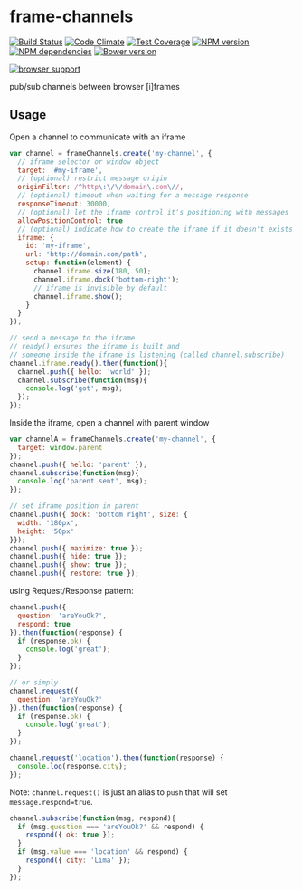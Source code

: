 frame-channels
==============
[![Build Status](https://secure.travis-ci.org/benjamine/frame-channels.png)](http://travis-ci.org/benjamine/frame-channels)
[![Code Climate](https://codeclimate.com/github/benjamine/frame-channels/badges/gpa.svg)](https://codeclimate.com/github/benjamine/frame-channels)
[![Test Coverage](https://codeclimate.com/github/benjamine/frame-channels/badges/coverage.svg)](https://codeclimate.com/github/benjamine/frame-channels)
[![NPM version](https://badge.fury.io/js/frame-channels.png)](http://badge.fury.io/js/frame-channels)
[![NPM dependencies](https://david-dm.org/benjamine/frame-channels.png)](https://david-dm.org/benjamine/frame-channels)
[![Bower version](https://badge.fury.io/bo/frame-channels.png)](http://badge.fury.io/bo/frame-channels)

[![browser support](https://ci.testling.com/benjamine/frame-channels.png)
](https://ci.testling.com/benjamine/frame-channels)

pub/sub channels between browser [i]frames

Usage
------

Open a channel to communicate with an iframe

``` js
var channel = frameChannels.create('my-channel', {
  // iframe selector or window object
  target: '#my-iframe',
  // (optional) restrict message origin
  originFilter: /^http\:\/\/domain\.com\//,
  // (optional) timeout when waiting for a message response
  responseTimeout: 30000,
  // (optional) let the iframe control it's positioning with messages
  allowPositionControl: true
  // (optional) indicate how to create the iframe if it doesn't exists
  iframe: {
    id: 'my-iframe',
    url: 'http://domain.com/path',
    setup: function(element) {
      channel.iframe.size(180, 50);
      channel.iframe.dock('bottom-right');
      // iframe is invisible by default
      channel.iframe.show();
    }
  }
});

// send a message to the iframe
// ready() ensures the iframe is built and
// someone inside the iframe is listening (called channel.subscribe)
channel.iframe.ready().then(function(){
  channel.push({ hello: 'world' });
  channel.subscribe(function(msg){
    console.log('got', msg);
  });
});
```

Inside the iframe, open a channel with parent window

``` js
var channelA = frameChannels.create('my-channel', {
  target: window.parent
});
channel.push({ hello: 'parent' });
channel.subscribe(function(msg){
  console.log('parent sent', msg);
});

// set iframe position in parent
channel.push({ dock: 'bottom right', size: {
  width: '180px',
  height: '50px'
}});
channel.push({ maximize: true });
channel.push({ hide: true });
channel.push({ show: true });
channel.push({ restore: true });
```

using Request/Response pattern:

``` js
channel.push({
  question: 'areYouOk?',
  respond: true
}).then(function(response) {
  if (response.ok) {
    console.log('great');
  }
});

// or simply
channel.request({
  question: 'areYouOk?'
}).then(function(response) {
  if (response.ok) {
    console.log('great');
  }
});

channel.request('location').then(function(response) {
  console.log(response.city);
});

```

Note: `channel.request()` is just an alias to `push` that will set `message.respond=true`.

``` js
channel.subscribe(function(msg, respond){
  if (msg.question === 'areYouOk?' && respond) {
    respond({ ok: true });
  }
  if (msg.value === 'location' && respond) {
    respond({ city: 'Lima' });
  }
});
```
